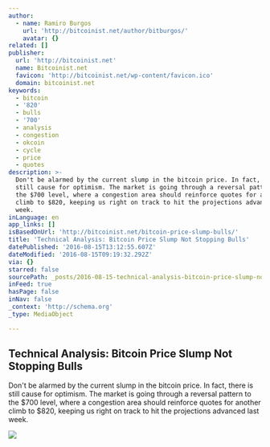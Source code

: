 ```yaml
---
author:
  - name: Ramiro Burgos
    url: 'http://bitcoinist.net/author/bitburgos/'
    avatar: {}
related: []
publisher:
  url: 'http://bitcoinist.net'
  name: Bitcoinist.net
  favicon: 'http://bitcoinist.net/wp-content/favicon.ico'
  domain: bitcoinist.net
keywords:
  - bitcoin
  - '820'
  - bulls
  - '700'
  - analysis
  - congestion
  - okcoin
  - cycle
  - price
  - quotes
description: >-
  Don't be alarmed by the current slump in the bitcoin price. In fact, there is
  still cause for optimism. The market is going through a reversal pattern to
  the $700 level, where a congestion area should reinforce quotes for another
  climb to $820, keeping us right on track to hit the projections advanced last
  week.
inLanguage: en
app_links: []
isBasedOnUrl: 'http://bitcoinist.net/bitcoin-price-slump-bulls/'
title: 'Technical Analysis: Bitcoin Price Slump Not Stopping Bulls'
datePublished: '2016-08-15T13:12:55.607Z'
dateModified: '2016-08-15T09:19:32.292Z'
via: {}
starred: false
sourcePath: _posts/2016-08-15-technical-analysis-bitcoin-price-slump-not-stopping-bulls.md
inFeed: true
hasPage: false
inNav: false
_context: 'http://schema.org'
_type: MediaObject

---
```

<article style=""><h1>Technical Analysis: Bitcoin Price Slump Not Stopping Bulls</h1><p>Don't be alarmed by the current slump in the bitcoin price. In fact, there is still cause for optimism. The market is going through a reversal pattern to the $700 level, where a congestion area should reinforce quotes for another climb to $820, keeping us right on track to hit the projections advanced last week.</p><img src="http://bitcoinist.net/wp-content/uploads/2016/08/bitcoin-august-14th-long.jpg" /></article>